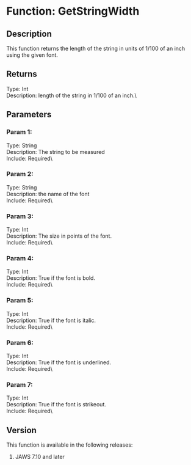 # Function: GetStringWidth

## Description

This function returns the length of the string in units of 1/100 of an
inch using the given font.

## Returns

Type: Int\
Description: length of the string in 1/100 of an inch.\

## Parameters

### Param 1:

Type: String\
Description: The string to be measured\
Include: Required\

### Param 2:

Type: String\
Description: the name of the font\
Include: Required\

### Param 3:

Type: Int\
Description: The size in points of the font.\
Include: Required\

### Param 4:

Type: Int\
Description: True if the font is bold.\
Include: Required\

### Param 5:

Type: Int\
Description: True if the font is italic.\
Include: Required\

### Param 6:

Type: Int\
Description: True if the font is underlined.\
Include: Required\

### Param 7:

Type: Int\
Description: True if the font is strikeout.\
Include: Required\

## Version

This function is available in the following releases:

1.  JAWS 7.10 and later
